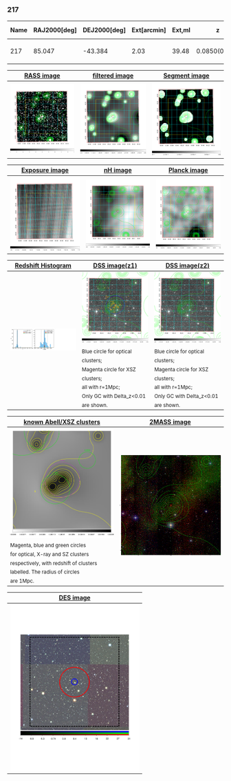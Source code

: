 <div STYLE="page-break-after: always;"></div>

### 217

|Name|RAJ2000[deg]|DEJ2000[deg] |Ext[arcmin]| Ext,ml | z | z_src| C|GC(XSZ,Delta_z<0.01)| GC(OPT,Delta_z<0.01)|GC| R_sig[arcmin] | R500[arcmin] | R500[Mpc]| CRsig[c/s] | CR500[c/s] |L500[1E44 erg/s]|F500[1E-12 erg/s/cm^2]| M500[1E14 Msun]|Tx[keV]|Cnt_sig|Beta|Rc[arcmin]|Comment|Alias|
|---|---|---|---|---|---|------|---|--------|---------|----------|---|---|---|---|---|---|---|---|---|---|---|---|---|---|
|217| 85.047| -43.384| 2.03| 39.48| 0.0850(0.005)| z1, z_xsz| B| MCXC| A| A, MCXC, W| 11.238| 8.761| 0.838| 0.208(0.027)| 0.201(0.026)| 0.658(0.054)| 3.667(0.299)| 1.82(0.07)| 3.18(0.08)| 170.2| 0.684(-0.102+0.149)| 4.035(-1.056+1.320)| -| k223|

|[RASS image](../image/217/217_img.pdf)|[filtered image](../image/217/217_fil.pdf)|[Segment image](../image/217/217_seg.pdf)|
|-------------------|--------------------|-------------------|
| <img src="../image/217/217_img.png" width="300">  | <img src="../image/217/217_fil.png" width="300">   | <img src="../image/217/217_seg.png" width="300">  |

|[Exposure image](../image/217/217_mex.pdf)| [nH image](../image/217/217_nh.pdf)| [Planck image](../image/217/217_p.pdf)|
|-------------------|--------------------|-------------------|
|<img src="../image/217/217_mex.png" width="300">   | <img src="../image/217/217_nh.png" width="300">    | <img src="../image/217/217_p.png" width="300"> |

|[Redshift Histogram](../image/217/217_zg.pdf) | [DSS image(z1)](../image/217/217_dss_z1.pdf)      |  [DSS image(z2)](../image/217/217_dss_z2.pdf)    |
|-------------------|--------------------|-------------------|
|<img src="../image/217/217_zg.png" width="300"> |<img src="../image/217/217_dss_z1.png" width="300"> <sub><br>Blue circle for optical clusters; <br>Magenta circle for XSZ clusters; <br>all with r=1Mpc; <br>Only GC with Delta_z<0.01 are shown. </sub>| <img src="../image/217/217_dss_z2.png" width="300"><sub><br>Blue circle for optical clusters; <br>Magenta circle for XSZ clusters; <br>all with r=1Mpc; <br>Only GC with Delta_z<0.01 are shown. </sub> |

|[known Abell/XSZ clusters](../image/217/217_gc.pdf) | [2MASS image](../image/217/217_2mass.pdf)      |
|-------------------|-------------------|
|<img src=../image/217/217_gc.png width="300"> <br><sub>Magenta, blue and green circles <br>for optical, X-ray and SZ clusters <br>respectively, with redshift of clusters <br>labelled. The radius of circles <br>are 1Mpc.</sub>|<img src="../image/217/217_2mass.png" width="300">  |

|[DES image](../image/217/217_des.pdf)   |
|-------------------|
| <img src="../image/217/217_des.pdf" width="300">  |

